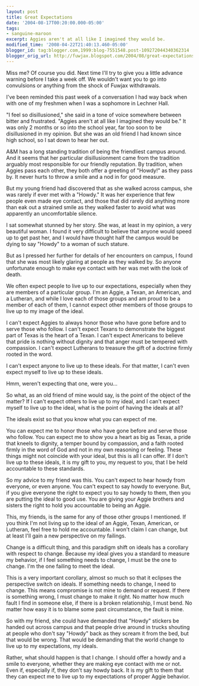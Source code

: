 ```yaml
---
layout: post
title: Great Expectations
date: '2004-08-17T00:20:00.000-05:00'
tags:
- sanguine-maroon
excerpt: Aggies aren't at all like I imagined they would be.
modified_time: '2008-04-22T21:40:13.460-05:00'
blogger_id: tag:blogger.com,1999:blog-7551548.post-109272044340362314
blogger_orig_url: http://fuwjax.blogspot.com/2004/08/great-expectations.html
---
```


Miss me?  Of course you did.  Next time I'll try to give you a little advance warning before I take a week off.  We wouldn't want you to go into convulsions or anything from the shock of Fuwjax withdrawals.

I've been reminded this past week of a conversation I had way back when with one of my freshmen when I was a sophomore in Lechner Hall.

"I feel so disillusioned," she said in a tone of voice somewhere between bitter and frustrated.  "Aggies aren't at all like I imagined they would be."  It was only 2 months or so into the school year, far too soon to be disillusioned in my opinion.  But she was an old friend I had known since high school, so I sat down to hear her out.

A&M has a long standing tradition of being the friendliest campus around.  And it seems that her particular disillusionment came from the tradition arguably most responsible for our friendly reputation.  By tradition, when Aggies pass each other, they both offer a greeting of "Howdy!" as they pass by.  It never hurts to throw a smile and a nod in for good measure. 

But my young friend had discovered that as she walked across campus, she was rarely if ever met with a "Howdy."  It was her experience that few people even made eye contact, and those that did rarely did anything more than eak out a strained smile as they walked faster to avoid what was apparently an uncomfortable silence.

I sat somewhat stunned by her story.  She was, at least in my opinion, a very beautiful woman.  I found it very difficult to believe that anyone would speed up to get past her, and I would have thought half the campus would be dying to say "Howdy" to a woman of such stature.

But as I pressed her further for details of her encounters on campus, I found that she was most likely glaring at people as they walked by.  So anyone unfortunate enough to make eye contact with her was met with the look of death.

We often expect people to live up to our expectations, especially when they are members of a particular group.  I'm an Aggie, a Texan, an American, and a Lutheran, and while I love each of those groups and am proud to be a member of each of them, I cannot expect other members of those groups to live up to my image of the ideal.

I can't expect Aggies to always honor those who have gone before and to serve those who follow.  I can't expect Texans to demonstrate the biggest part of Texas is the heart of a Texan.  I can't expect Americans to believe that pride is nothing without dignity and that anger must be tempered with compassion.  I can't expect Lutherans to treasure the gift of a doctrine firmly rooted in the word.

I can't expect anyone to live up to these ideals.  For that matter, I can't even expect myself to live up to these ideals.

Hmm, weren't expecting that one, were you...

So what, as an old friend of mine would say, is the point of the object of the matter?  If I can't expect others to live up to my ideal, and I can't expect myself to live up to the ideal, what is the point of having the ideals at all?

The ideals exist so that you know what you can expect of me.

You can expect me to honor those who have gone before and serve those who follow.  You can expect me to show you a heart as big as Texas, a pride that kneels to dignity, a temper bound by compassion, and a faith rooted firmly in the word of God and not in my own reasoning or feeling.  These things might not coincide with your ideal, but this is all I can offer.  If I don't live up to these ideals, it is my gift to you, my request to you, that I be held accountable to these standards.

So my advice to my friend was this.  You can't expect to hear howdy from everyone, or even anyone.  You can't expect to say howdy to everyone.  But, if you give everyone the right to expect you to say howdy to them, then you are putting the ideal to good use.  You are giving your Aggie brothers and sisters the right to hold you accountable to being an Aggie. 

This, my friends, is the same for any of those other groups I mentioned.  If you think I'm not living up to the ideal of an Aggie, Texan, American, or Lutheran, feel free to hold me accountable.  I won't claim I can change, but at least I'll gain a new perspective on my failings.

Change is a difficult thing, and this paradigm shift on ideals has a corollary with respect to change.  Because my ideal gives you a standard to measure my behavior, if I feel something needs to change, I must be the one to change.  I'm the one failing to meet the ideal.

This is a very important corollary, almost so much so that it eclipses the perspective switch on ideals.  If something needs to change, I need to change.  This means compromise is not mine to demand or request.  If there is something wrong, I must change to make it right.  No matter how much fault I find in someone else, if there is a broken relationship, I must bend.  No matter how easy it is to blame some past circumstance, the fault is mine.

So with my friend, she could have demanded that "Howdy" stickers be handed out across campus and that people drive around in trucks shouting at people who don't say "Howdy" back as they scream it from the bed, but that would be wrong.  That would be demanding that the world change to live up to my expectations, my ideals.

Rather, what should happen is that I change.  I should offer a howdy and a smile to everyone, whether they are making eye contact with me or not.  Even if, especially if, they don't say howdy back.  It is my gift to them that they can expect me to live up to my expectations of proper Aggie behavior.

